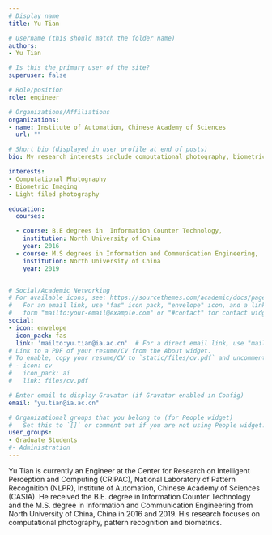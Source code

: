 ```yaml
---
# Display name
title: Yu Tian

# Username (this should match the folder name)
authors:
- Yu Tian

# Is this the primary user of the site?
superuser: false

# Role/position
role: engineer

# Organizations/Affiliations
organizations:
- name: Institute of Automation, Chinese Academy of Sciences
  url: ""

# Short bio (displayed in user profile at end of posts)
bio: My research interests include computational photography, biometric imaging and light filed photography.

interests:
- Computational Photography
- Biometric Imaging
- Light filed photography

education:
  courses:

  - course: B.E degrees in  Information Counter Technology, 
    institution: North University of China
    year: 2016
  - course: M.S degrees in Information and Communication Engineering, 
    institution: North University of China
    year: 2019


# Social/Academic Networking
# For available icons, see: https://sourcethemes.com/academic/docs/page-builder/#icons
#   For an email link, use "fas" icon pack, "envelope" icon, and a link in the
#   form "mailto:your-email@example.com" or "#contact" for contact widget.
social:
- icon: envelope
  icon_pack: fas
  link: 'mailto:yu.tian@ia.ac.cn'  # For a direct email link, use "mailto:test@example.org".
# Link to a PDF of your resume/CV from the About widget.
# To enable, copy your resume/CV to `static/files/cv.pdf` and uncomment the lines below.
# - icon: cv
#   icon_pack: ai
#   link: files/cv.pdf

# Enter email to display Gravatar (if Gravatar enabled in Config)
email: "yu.tian@ia.ac.cn"

# Organizational groups that you belong to (for People widget)
#   Set this to `[]` or comment out if you are not using People widget.
user_groups:
- Graduate Students
#- Administration
---
```

Yu Tian is currently an Engineer at the Center for Research on Intelligent Perception and Computing (CRIPAC), National Laboratory of Pattern Recognition (NLPR), Institute of Automation, Chinese Academy of Sciences (CASIA). He received the B.E. degree in Information Counter Technology and the M.S. degree in Information and Communication Engineering from North University of China, China in 2016 and 2019. His research focuses on computational photography, pattern recognition and biometrics.
